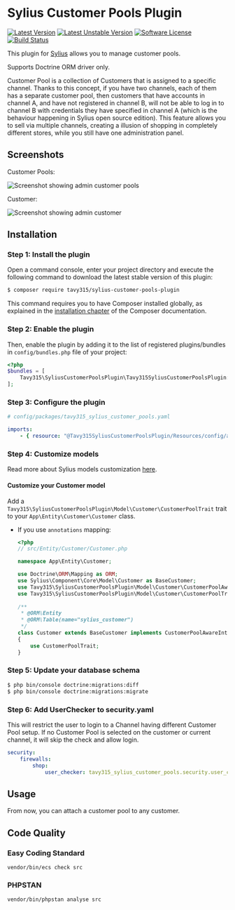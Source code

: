 # Sylius Customer Pools Plugin

[![Latest Version][ico-version]][link-packagist]
[![Latest Unstable Version][ico-unstable-version]][link-packagist]
[![Software License][ico-license]](LICENSE)
[![Build Status][ico-github-actions]][link-github-actions]

This plugin for [Sylius](https://sylius.com/) allows you to manage customer pools.

Supports Doctrine ORM driver only.

Customer Pool is a collection of Customers that is assigned to a specific channel. Thanks to this concept, if you have two channels, each of them has a separate customer pool, then customers that have accounts in channel A, and have not registered in channel B, will not be able to log in to channel B with credentials they have specified in channel A (which is the behaviour happening in Sylius open source edition). This feature allows you to sell via multiple channels, creating a illusion of shopping in completely different stores, while you still have one administration panel.

## Screenshots

Customer Pools:

![Screenshot showing admin customer pools](docs/images/admin-customer-pools-index.png)

Customer:

![Screenshot showing admin customer](docs/images/admin-customer-pools-edit.png)

## Installation

### Step 1: Install the plugin

Open a command console, enter your project directory and execute the following command to download the latest stable version of this plugin:

```bash
$ composer require tavy315/sylius-customer-pools-plugin
```

This command requires you to have Composer installed globally, as explained in the [installation chapter](https://getcomposer.org/doc/00-intro.md) of the Composer documentation.

### Step 2: Enable the plugin

Then, enable the plugin by adding it to the list of registered plugins/bundles in `config/bundles.php` file of your project:

```php
<?php
$bundles = [
    Tavy315\SyliusCustomerPoolsPlugin\Tavy315SyliusCustomerPoolsPlugin::class => ['all' => true],
];
```

### Step 3: Configure the plugin
```yaml
# config/packages/tavy315_sylius_customer_pools.yaml

imports:
    - { resource: "@Tavy315SyliusCustomerPoolsPlugin/Resources/config/app/config.yaml" }
```

### Step 4: Customize models

Read more about Sylius models customization [here](https://docs.sylius.com/en/latest/customization/model.html).

#### Customize your Customer model

Add a `Tavy315\SyliusCustomerPoolsPlugin\Model\Customer\CustomerPoolTrait` trait to your `App\Entity\Customer\Customer` class.

- If you use `annotations` mapping:

    ```php
    <?php 
    // src/Entity/Customer/Customer.php
    
    namespace App\Entity\Customer;

    use Doctrine\ORM\Mapping as ORM;
    use Sylius\Component\Core\Model\Customer as BaseCustomer;
    use Tavy315\SyliusCustomerPoolsPlugin\Model\Customer\CustomerPoolAwareInterface;
    use Tavy315\SyliusCustomerPoolsPlugin\Model\Customer\CustomerPoolTrait;
      
    /**
     * @ORM\Entity
     * @ORM\Table(name="sylius_customer")
     */
    class Customer extends BaseCustomer implements CustomerPoolAwareInterface
    {
        use CustomerPoolTrait;
    }
    ```

### Step 5: Update your database schema

```bash
$ php bin/console doctrine:migrations:diff
$ php bin/console doctrine:migrations:migrate
```

### Step 6: Add UserChecker to security.yaml

This will restrict the user to login to a Channel having different Customer Pool setup. If no Customer Pool is selected on the customer or current channel, it will skip the check and allow login.

```yaml
security:
    firewalls:
        shop:
            user_checker: tavy315_sylius_customer_pools.security.user_checker
```

## Usage

From now, you can attach a customer pool to any customer.

## Code Quality

### Easy Coding Standard
```shell
vendor/bin/ecs check src
```

### PHPSTAN
```shell
vendor/bin/phpstan analyse src
```

[ico-version]: https://poser.pugx.org/tavy315/sylius-customer-pools-plugin/v/stable
[ico-unstable-version]: https://poser.pugx.org/tavy315/sylius-customer-pools-plugin/v/unstable
[ico-license]: https://poser.pugx.org/tavy315/sylius-customer-pools-plugin/license
[ico-github-actions]: https://github.com/tavy315/SyliusCustomerPoolsPlugin/workflows/build/badge.svg
[ico-code-quality]: https://img.shields.io/scrutinizer/g/tavy315/SyliusCustomerPoolsPlugin.svg

[link-packagist]: https://packagist.org/packages/tavy315/sylius-customer-pools-plugin
[link-github-actions]: https://github.com/tavy315/SyliusCustomerPoolsPlugin/actions
